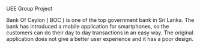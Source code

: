 UEE Group Project

Bank Of Ceylon ( BOC ) is one of the top government bank in Sri Lanka. The bank has introduced a mobile application for smartphones, so the customers can do their day to day transactions in an easy way. The original application does not give a better user experience and it has a poor design.